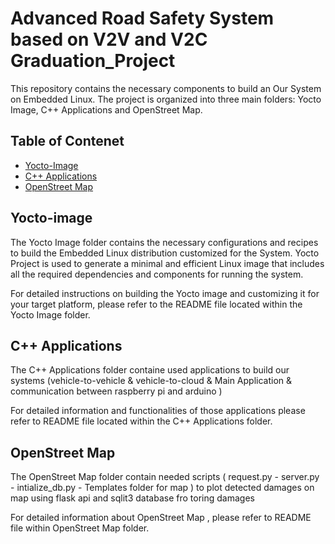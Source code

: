 # Advanced Road Safety System based on V2V and V2C Graduation_Project
This repository contains the necessary components to build an Our System on Embedded Linux. The project is organized into three main folders: Yocto Image, C++ Applications and OpenStreet Map.

## Table of Contenet 

   - [Yocto-Image](https://github.com/MariamReda25/Graduation_Project/tree/157d8279c205ab88b2c810da7cc742985eba0954/Yocto-image)
   - [C++ Applications](https://github.com/MariamReda25/Graduation_Project/tree/72abd4bbaed951cacf6dd190cba14f200e823133/C%2B%2BApplications)
   - [OpenStreet Map](https://github.com/MariamReda25/Graduation_Project/tree/6c9fa09b0c606fc36b8fc432b4e0a2e94f5720a9/OpenStreet%20Map)
     
## Yocto-image

The Yocto Image folder contains the necessary configurations and recipes to build the Embedded Linux distribution customized for the System. Yocto Project is used to generate a minimal and efficient Linux image that includes all the required dependencies and components for running the system.

For detailed instructions on building the Yocto image and customizing it for your target platform, please refer to the README file located within the Yocto Image folder.


## C++ Applications 

The C++ Applications folder containe used applications to build our systems (vehicle-to-vehicle & vehicle-to-cloud & Main Application & communication between raspberry pi and arduino )

For detailed information and functionalities of those applications please refer to  README file located within the C++ Applications folder.

## OpenStreet Map 

The OpenStreet Map folder contain needed scripts ( request.py - server.py - intialize_db.py - Templates folder for map ) to plot detected damages on map using flask api and sqlit3 database fro toring damages 

For detailed information about OpenStreet Map , please refer to README file within OpenStreet Map folder.
